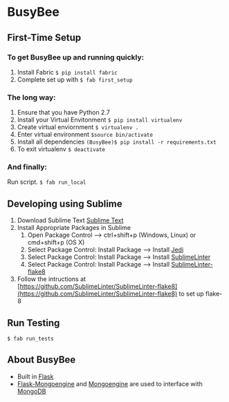 # BusyBee

## First-Time Setup
### To get BusyBee up and running quickly:
1. Install Fabric
	```$ pip install fabric```
2. Complete set up with 
	```$ fab first_setup```

### The long way:
1. Ensure that you have Python 2.7
2. Install your Virtual Envitonment 
	```$ pip install virtualenv ```
3. Create virtual enviornment
	```$ virtualenv . ```
4. Enter virtual environment 
	```$source bin/activate ```
5. Install all dependencies
	```(BusyBee)$ pip install -r requirements.txt ```
6. To exit virtualenv
	```$ deactivate ```

### And finally:
Run script. 
```$ fab run_local```


## Developing using Sublime
1. Download Sublime Text
	[Sublime Text](https://www.sublimetext.com/)
2. Install Appropriate Packages in Sublime
	1. Open Package Control --> ctrl+shift+p (Windows, Linux) or cmd+shift+p (OS X)
    2. Select Package Control: Install Package --> Install [Jedi](http://jedi.jedidjah.ch/en/latest/)
	3. Select Package Control: Install Package --> Install [SublimeLinter](http://www.sublimelinter.com/en/latest/)
	4. Select Package Control: Install Package --> Install [SublimeLinter-flake8](https://github.com/SublimeLinter/SublimeLinter-flake8)
3. Follow the intructions at [https://github.com/SublimeLinter/SublimeLinter-flake8](https://github.com/SublimeLinter/SublimeLinter-flake8) to set up flake-8

## Run Testing
```$ fab run_tests```

## About BusyBee
* Built in [Flask](http://flask.pocoo.org/)
* [Flask-Mongoengine](http://docs.mongoengine.org/projects/flask-mongoengine/en/latest/) and [Mongoengine](http://mongoengine.org/) are used to interface with [MongoDB](https://www.mongodb.com/)
